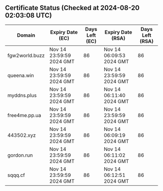 ## Certificate Status (Checked at 2024-08-20 02:03:08 UTC)
| Domain | Expiry Date (EC) | Days Left (EC) | Expiry Date (RSA) | Days Left (RSA) |
|--------|-------------------|----------------|--------------------|--------------------|
| fgw2world.buzz | Nov 14 23:59:59 2024 GMT | 86 | Nov 14 06:09:53 2024 GMT | 86 |
| queena.win | Nov 14 23:59:59 2024 GMT | 86 | Nov 14 23:59:59 2024 GMT | 86 |
| myddns.plus | Nov 14 23:59:59 2024 GMT | 86 | Nov 14 06:11:40 2024 GMT | 86 |
| free4me.pp.ua | Nov 14 23:59:59 2024 GMT | 86 | Nov 14 23:59:59 2024 GMT | 86 |
| 443502.xyz | Nov 14 23:59:59 2024 GMT | 86 | Nov 14 06:09:19 2024 GMT | 86 |
| gordon.run | Nov 14 23:59:59 2024 GMT | 86 | Nov 14 06:11:02 2024 GMT | 86 |
| sqqq.cf | Nov 14 23:59:59 2024 GMT | 86 | Nov 14 06:12:51 2024 GMT | 86 |
